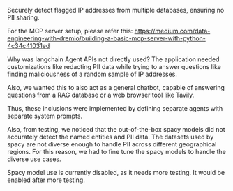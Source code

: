 Securely detect flagged IP addresses from multiple databases, ensuring no PII sharing.

For the MCP server setup, please refer this:
https://medium.com/data-engineering-with-dremio/building-a-basic-mcp-server-with-python-4c34c41031ed

Why was langchain Agent APIs not directly used?
The application needed customizations like redacting PII data while trying to answer questions like finding maliciousness of a random sample of IP addresses.

Also, we wanted this to also act as a general chatbot, capable of answering questions from a RAG database or a web browser tool like Tavily.

Thus, these inclusions were implemented by defining separate agents with separate system prompts.

Also, from testing, we noticed that the out-of-the-box spacy models did not accurately detect the named entities and PII data.
The datasets used by spacy are not diverse enough to handle PII across different geographical regions.
For this reason, we had to fine tune the spacy models to handle the diverse use cases.

Spacy model use is currently disabled, as it needs more testing. It would be enabled after more testing.